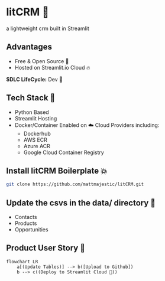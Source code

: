 # litCRM 🚩
a lightweight crm built in Streamlit

## Advantages
- Free & Open Source 🎡
- Hosted on Streamlit.io Cloud 🔥

__SDLC LifeCycle:__ Dev 🚝 

## Tech Stack 📡
- Python Based
- Streamlit Hosting
- Docker/Container Enabled on ☁️ Cloud Providers including:
  - Dockerhub
  - AWS ECR
  - Azure ACR
  - Google Cloud Container Registry

## Install litCRM Boilerplate 💥
```bash
git clone https://github.com/mattmajestic/litCRM.git
```

## Update the csvs in the data/ directory 📂
- Contacts
- Products
- Opportunities

## Product User Story 📕
```mermaid
flowchart LR
    a[(Update Tables)] --> b([Upload to Github])
    b --> c((Deploy to Streamlit Cloud 🚀))
 ```
